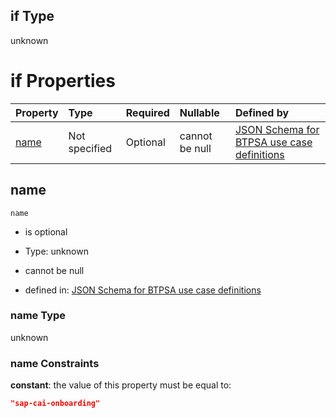 ## if Type

unknown

# if Properties

| Property      | Type          | Required | Nullable       | Defined by                                                                                                                                                                                                        |
| :------------ | :------------ | :------- | :------------- | :---------------------------------------------------------------------------------------------------------------------------------------------------------------------------------------------------------------- |
| [name](#name) | Not specified | Optional | cannot be null | [JSON Schema for BTPSA use case definitions](btpsa-usecase-properties-services-items-allof-2-then-allof-43-if-properties-name.md "undefined#/properties/services/items/allOf/2/then/allOf/43/if/properties/name") |

## name



`name`

*   is optional

*   Type: unknown

*   cannot be null

*   defined in: [JSON Schema for BTPSA use case definitions](btpsa-usecase-properties-services-items-allof-2-then-allof-43-if-properties-name.md "undefined#/properties/services/items/allOf/2/then/allOf/43/if/properties/name")

### name Type

unknown

### name Constraints

**constant**: the value of this property must be equal to:

```json
"sap-cai-onboarding"
```
